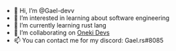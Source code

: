 - 👋 Hi, I’m @Gael-devv
- 👀 I’m interested in learning about software engineering
- 🌱 I’m currently learning rust lang
- 💞️ I’m collaborating on [Oneki Devs](https://github.com/onekidevs)
- 📫 You can contact me for my discord: Gael.rs#8085

<!---
Gael-devv/Gael-devv is a ✨ special ✨ repository because its `README.md` (this file) appears on your GitHub profile.
You can click the Preview link to take a look at your changes.
--->
